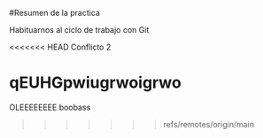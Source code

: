 #Resumen de la practica

Habituarnos al ciclo de trabajo con Git

<<<<<<< HEAD
Conflicto 2

qEUHGpwiugrwoigrwo
=======
OLEEEEEEEE
boobass

>>>>>>> refs/remotes/origin/main
